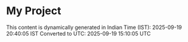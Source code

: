 # My Project

This content is dynamically generated in Indian Time (IST): 2025-09-19 20:40:05 IST
Converted to UTC: 2025-09-19 15:10:05 UTC
